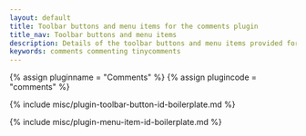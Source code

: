 ```yaml
---
layout: default
title: Toolbar buttons and menu items for the comments plugin
title_nav: Toolbar buttons and menu items
description: Details of the toolbar buttons and menu items provided for the comments plugin.
keywords: comments commenting tinycomments
---
```



{% assign pluginname = "Comments" %}
{% assign plugincode = "comments" %}

{% include misc/plugin-toolbar-button-id-boilerplate.md %}

{% include misc/plugin-menu-item-id-boilerplate.md %}